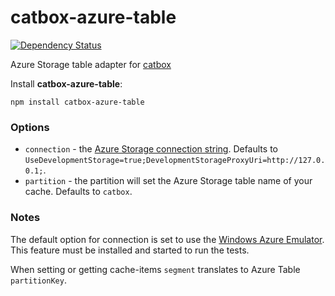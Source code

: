 catbox-azure-table
===========

[![Dependency Status](https://david-dm.org/paed01/catbox-azure-table.png)](https://david-dm.org/paed01/catbox-azure-table)

Azure Storage table adapter for [catbox](https://github.com/spumko/catbox)

Install **catbox-azure-table**:
```
npm install catbox-azure-table
```

### Options

- `connection` - the [Azure Storage connection string](https://www.connectionstrings.com/windows-azure/). Defaults to `UseDevelopmentStorage=true;DevelopmentStorageProxyUri=http://127.0.0.1;`.
- `partition` - the partition will set the Azure Storage table name of your cache. Defaults to `catbox`.


### Notes

The default option for connection is set to use the [Windows Azure Emulator](http://msdn.microsoft.com/en-us/library/azure/hh403989.aspx). This feature must be installed and started to run the tests.

When setting or getting cache-items `segment` translates to Azure Table `partitionKey`.